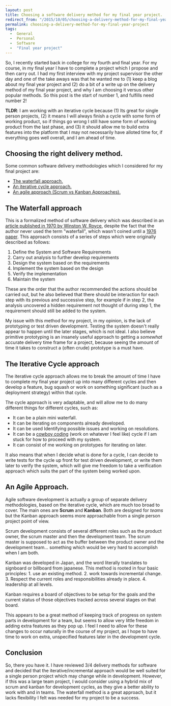 ```yaml
---
layout: post
title: Choosing a software delivery method for my final year project.
redirect_from: "/2015/10/05/choosing-a-delivery-method-for-my-final-year-project/"
permalink: choosing-a-delivery-method-for-my-final-year-project
tags: 
  -  General
  -  Personal
  -  Software
  -  "Final year project"
---
```


So, I recently started back in college for my fourth and final year. For my course, in my final year I have to complete a project which I propose and then carry out. I had my first interview with my project supervisor the other day and one of the take aways was that he wanted me to (1) keep a blog about my final year project and (2) do a bit of a write up on the delivery method of my final year project, and why I am choosing it versus other popular methods. So this post is the start of number 1, and fulfills need number 2!

**TLDR**: I am working with an iterative cycle because (1) Its great for single person projects, (2) it means I will always finish a cycle with some form of working product, so if things go wrong I still have some form of working product from the last phase, and (3) it should allow me to build extra features into the platform that I may not necessarily have alloted time for, if everything goes well overall, and I am ahead of time.

## Choosing the right delivery method.

Some common software delivery methodologies which I considered for my final project are:

- [The waterfall approach.](#waterfall-approach)
- [An iterative cycle approach.](#iterative-approach)
- [An agile approach (Scrum vs Kanban Approaches).](#agile-approach)

<a class='anchor-link' id='waterfall-approach'></a>
## The Waterfall approach
This is a formalized method of software delivery which was described in an [article published in 1970 by Winston W. Royce][1], despite the fact that the author never used the term "waterfall", which wasn't coined until a [1976 paper][2]. This approach consists of a series of steps which were originally described as follows:

1. Define the System and Software Requirements
2. Carry out analysis to further develop requirements
3. Design the system based on the requirements
4. Implement the system based on the design
5. Verify the implementation
6. Maintain the system

These are the order that the author recommended the actions should be carried out, but he also believed that there should be interaction for each step with its previous and successive step, for example if in step 2, the analysis uncovered a hidden requirement not thought of during step 1, the requirement should still be added to the system.

My issue with this method for my project, in my opinion, is the lack of prototyping or test driven development. Testing the system doesn't really appear to happen until the later stages, which is not ideal. I also believe primitive prototyping is an insanely useful approach to getting a _somewhat_ accurate delivery time frame for a project, because seeing the amount of time it takes to construct a (often crude) prototype is a must have.

<a class='anchor-link' id='iterative-approach'></a>
## The Iterative Cycle approach
The iterative cycle approach allows me to break the amount of time I have to complete my final year project up into many different cycles and then develop a feature, bug squash or work on something significant (such as a deployment strategy) within that cycle.

The cycle approach is very adaptable, and will allow me to do many different things for different cycles, such as: 

-  It can be a plain mini waterfall.
-  It can be iterating on components already developed.
-  It can be used Identifying possible issues and working on resolutions.
-  It can be a [cowboy coding][3] (work on whatever I feel like) cycle if I am stuck for how to proceed with my system.
-  It can consist of me working on prototypes for iterating on later.

It also means that when I decide what is done for a cycle, I can decide to write tests for the cycle up front for test driven development, or write them later to verify the system, which will give me freedom to take a verification approach which suits the part of the system being worked upon.

<a class='anchor-link' id='agile-approach'></a>
## An Agile Approach.
Agile software development is actually a group of separate delivery methodologies, based on the iterative cycle, which are much too broad to cover. The main ones are **Scrum** and **Kanban**. Both are designed for _teams_ but the Kanban approach seems more approachable from a single person project point of view. 

Scrum development consists of several different roles such as the product owner, the scrum master and then the development team. The scrum master is supposed to act as the buffer between the product owner and the development team... something which would be very hard to accomplish when I am both. 

Kanban was developed in Japan, and the word literally translates to signboard or billboard from japanese. This method is rooted in four basic principles: 1. use an existing method. 2. work towards incremental change. 3. Respect the current roles and responsibilities already in place. 4. leadership at all levels.

Kanban requires a board of objectives to be setup for the goals and the current status of those objectives tracked across several stages on that board. 

This appears to be a great method of keeping track of progress on system parts in development for a team, but seems to allow very little freedom in adding extra features as they pop up. I feel I need to allow for these changes to occur naturally in the course of my project, as I hope to have time to work on extra, unspecified features later in the development cycle.

## Conclusion
So, there you have it. I have reviewed 3/4 delivery methods for software and decided that the iterative/incremental approach would be well suited for a single person project which may change while in development. However, if this was a large team project, I would consider using a hybrid mix of scrum and kanban for development cycles, as they give a better ability to work with and in teams. The waterfall method is a great approach, but it lacks flexibility I felt was needed for my project to be a success.


[1]: http://www.cs.umd.edu/class/spring2003/cmsc838p/Process/waterfall.pdf
[2]: https://static.aminer.org/pdf/PDF/000/361/405/software_requirements_are_they_really_a_problem.pdf
[3]: https://en.wikipedia.org/wiki/Cowboy_coding

